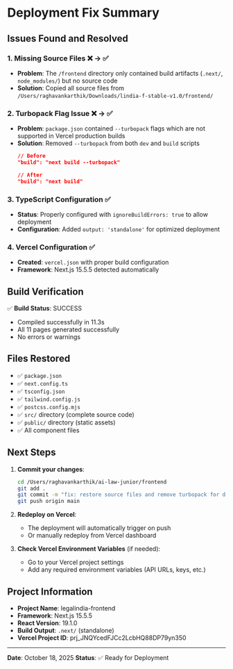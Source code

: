 # Deployment Fix Summary

## Issues Found and Resolved

### 1. **Missing Source Files** ❌ → ✅
- **Problem**: The `/frontend` directory only contained build artifacts (`.next/`, `node_modules/`) but no source code
- **Solution**: Copied all source files from `/Users/raghavankarthik/Downloads/lindia-f-stable-v1.0/frontend/`

### 2. **Turbopack Flag Issue** ❌ → ✅
- **Problem**: `package.json` contained `--turbopack` flags which are not supported in Vercel production builds
- **Solution**: Removed `--turbopack` from both `dev` and `build` scripts
  ```json
  // Before
  "build": "next build --turbopack"
  
  // After
  "build": "next build"
  ```

### 3. **TypeScript Configuration** ✅
- **Status**: Properly configured with `ignoreBuildErrors: true` to allow deployment
- **Configuration**: Added `output: 'standalone'` for optimized deployment

### 4. **Vercel Configuration** ✅
- **Created**: `vercel.json` with proper build configuration
- **Framework**: Next.js 15.5.5 detected automatically

## Build Verification

✅ **Build Status**: SUCCESS
- Compiled successfully in 11.3s
- All 11 pages generated successfully
- No errors or warnings

## Files Restored

- ✅ `package.json`
- ✅ `next.config.ts`
- ✅ `tsconfig.json`
- ✅ `tailwind.config.js`
- ✅ `postcss.config.mjs`
- ✅ `src/` directory (complete source code)
- ✅ `public/` directory (static assets)
- ✅ All component files

## Next Steps

1. **Commit your changes**:
   ```bash
   cd /Users/raghavankarthik/ai-law-junior/frontend
   git add .
   git commit -m "fix: restore source files and remove turbopack for deployment"
   git push origin main
   ```

2. **Redeploy on Vercel**:
   - The deployment will automatically trigger on push
   - Or manually redeploy from Vercel dashboard

3. **Check Vercel Environment Variables** (if needed):
   - Go to your Vercel project settings
   - Add any required environment variables (API URLs, keys, etc.)

## Project Information

- **Project Name**: legalindia-frontend
- **Framework**: Next.js 15.5.5
- **React Version**: 19.1.0
- **Build Output**: `.next/` (standalone)
- **Vercel Project ID**: prj_JNQYcedFJCc2LcbHQ88DP79yn350

---

**Date**: October 18, 2025
**Status**: ✅ Ready for Deployment

